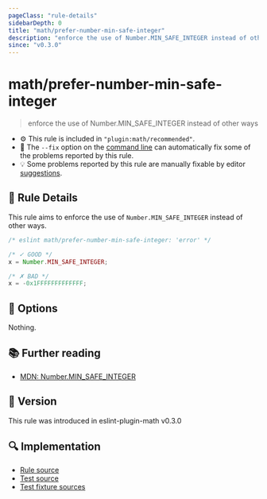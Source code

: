 ```yaml
---
pageClass: "rule-details"
sidebarDepth: 0
title: "math/prefer-number-min-safe-integer"
description: "enforce the use of Number.MIN_SAFE_INTEGER instead of other ways"
since: "v0.3.0"
---
```


# math/prefer-number-min-safe-integer

> enforce the use of Number.MIN_SAFE_INTEGER instead of other ways

- :gear: This rule is included in `"plugin:math/recommended"`.
- :wrench: The `--fix` option on the [command line](https://eslint.org/docs/user-guide/command-line-interface#fixing-problems) can automatically fix some of the problems reported by this rule.
- :bulb: Some problems reported by this rule are manually fixable by editor [suggestions](https://eslint.org/docs/developer-guide/working-with-rules#providing-suggestions).

## :book: Rule Details

This rule aims to enforce the use of `Number.MIN_SAFE_INTEGER` instead of other ways.

<eslint-code-block fix>

<!-- eslint-skip -->

```js
/* eslint math/prefer-number-min-safe-integer: 'error' */

/* ✓ GOOD */
x = Number.MIN_SAFE_INTEGER;

/* ✗ BAD */
x = -0x1FFFFFFFFFFFFF;
```

</eslint-code-block>

## :wrench: Options

Nothing.

## :books: Further reading

- [MDN: Number.MIN_SAFE_INTEGER](https://developer.mozilla.org/en-US/docs/Web/JavaScript/Reference/Global_Objects/Number/MIN_SAFE_INTEGER)

## :rocket: Version

This rule was introduced in eslint-plugin-math v0.3.0

## :mag: Implementation

- [Rule source](https://github.com/ota-meshi/eslint-plugin-math/blob/main/src/rules/prefer-number-min-safe-integer.ts)
- [Test source](https://github.com/ota-meshi/eslint-plugin-math/blob/main/tests/src/rules/prefer-number-min-safe-integer.ts)
- [Test fixture sources](https://github.com/ota-meshi/eslint-plugin-math/tree/main/tests/fixtures/rules/prefer-number-min-safe-integer)
